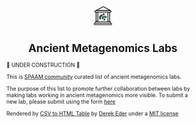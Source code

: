 
<p align="center">
<img src="_media/spaam-AncientMetagenomicLabs_logo.png" width=10% >

<p/>

<h1 align="center">Ancient Metagenomics Labs</h1>

🔨 UNDER CONSTRUCTION 🔨

This is [SPAAM community]() curated list of ancient metagenomics labs.

The purpose of this list to promote further collaboration between labs by making labs working in ancient metagenomics more visible. To submit a new lab, please submit using the form [here]()

<div id="table-container"></div>

<p class="text-right">Rendered by <a href="https://github.com/derekeder/csv-to-html-table">CSV to HTML Table</a> by <a href="http://derekeder.com">Derek Eder</a> under a <a href="https://github.com/derekeder/csv-to-html-table/blob/master/LICENSE">MIT license</a></p>

<script>
    function format_link(link) {
        if (link)
            return "<a href='" + link + "' target='_blank'>" + link + "</a>";
        else return "";
    }

    CsvToHtmlTable.init({
        csv_path: 'data/ancient-metagenomics_labs.csv', 
        element: 'table-container', 
        allow_download: true,
        csv_options: {separator: ',', delimiter: '"'},
        datatables_options: {"paging": false, "columns.width": "90%"},
		custom_formatting: [[5, format_link]]

    });
</script>

<style>
	.btn-info {
		background-color: #FFFFFF;
		border-color: #732a82;
		font-family: 'Varela Round', sans-serif;
		border-radius: 2rem;
		border-style: solid;
		border-width: 1px;
	}
	.btn-info:hover {
		font-family: 'Varela Round', sans-serif;
		background-color: #732a82;
	}
</style>